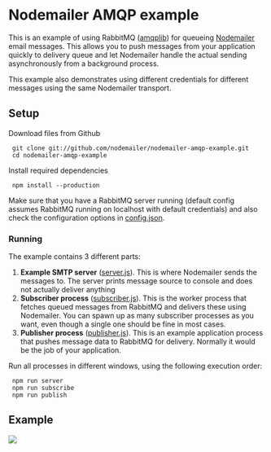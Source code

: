 # Nodemailer AMQP example

This is an example of using RabbitMQ ([amqplib](http://www.squaremobius.net/amqp.node/)) for queueing [Nodemailer](https://nodemailer.com/) email messages. This allows you to push messages from your application quickly to delivery queue and let Nodemailer handle the actual sending asynchronously from a background process.

This example also demonstrates using different credentials for different messages using the same Nodemailer transport.

## Setup

Download files from Github

```
 git clone git://github.com/nodemailer/nodemailer-amqp-example.git
 cd nodemailer-amqp-example
```

Install required dependencies

```
 npm install --production
```

Make sure that you have a RabbitMQ server running (default config assumes RabbitMQ running on localhost with default credentials) and also check the configuration options in [config.json](./config.json).

### Running

The example contains 3 different parts:

1. **Example SMTP server** ([server.js](./server.js)). This is where Nodemailer sends the messages to. The server prints message source to console and does not actually deliver anything
2. **Subscriber process** ([subscriber.js](./subscriber.js)). This is the worker process that fetches queued messages from RabbitMQ and delivers these using Nodemailer. You can spawn up as many subscriber processes as you want, even though a single one should be fine in most cases.
3. **Publisher process** ([publisher.js](./publisher.js)). This is an example application process that pushes message data to RabbitMQ for delivery. Normally it would be the job of your application.

Run all processes in different windows, using the following execution order:

```
 npm run server
 npm run subscribe
 npm run publish
```

## Example

![](https://cldup.com/VJgbkWZQuS.png)
